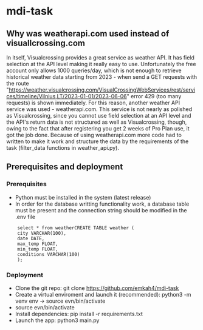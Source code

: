 # mdi-task
## Why was weatherapi.com used instead of visuallcrossing.com
In itself, Visualcrossing provides a great service as weather API. It has field selection at the API level making it really easy to use. Unfortunately the free account only allows 1000 queries/day, which is not enough to retrieve historical weather data starting from 2023 - when send a GET requests with the route "https://weather.visualcrossing.com/VisualCrossingWebServices/rest/services/timeline/Vilnius,LT/2023-01-01/2023-06-06" error 429 (too many requests) is shown immediately.
For this reason, another weather API service was used - weatherapi.com. This service is not nearly as polished as Visualcrossing, since you cannot use field selection at an API level and the API's return data is not structured as well as Visualcrossing, though, owing to the fact that after registering you get 2 weeks of Pro Plan use, it got the job done.
Because of using weatherapi.com more code had to written to make it work and structure the data by the requirements of the task (filter_data functions in weather_api.py).
## Prerequisites and deployment
### Prerequisites
- Python must be installed in the system (latest release)
- In order for the database writting functionality work, a database table must be present and the connection string should be modified in the .env file
```
    select * from weatherCREATE TABLE weather (
    city VARCHAR(100),
    date DATE,
    max_temp FLOAT,
    min_temp FLOAT,
    conditions VARCHAR(100)
    );
```
### Deployment
- Clone the git repo: git clone https://github.com/emkah4/mdi-task
- Create a virtual enviroment and launch it (recommended): python3 -m venv env -> source evn/bin/activate 
- source evn/bin/activate
- Install dependencies: pip install -r requirements.txt
- Launch the app: python3 main.py
